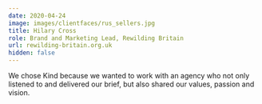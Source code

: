 ```yaml
---
date: 2020-04-24
image: images/clientfaces/rus_sellers.jpg
title: Hilary Cross
role: Brand and Marketing Lead, Rewilding Britain
url: rewilding-britain.org.uk
hidden: false
---
```


We chose Kind because we wanted to work with an agency who not only listened to and delivered our brief, but also shared our values, passion and vision.